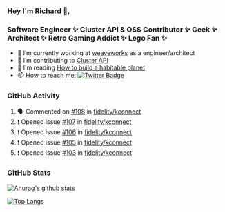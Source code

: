 ### Hey I'm Richard 👋, 

<h3 align="left">Software Engineer ✨ Cluster API & OSS Contributor ✨ Geek ✨ Architect ✨ Retro Gaming Addict ✨ Lego Fan ✨</h3>

- 🔭 I’m currently working at [weaveworks](https://github.com/weaveworks) as a engineer/architect
- 👯 I’m contributing to [Cluster API](https://github.com/kubernetes-sigs/cluster-api-provider-aws/pulls?q=is%3Aissue+is%3Apr+author%3Arichardcase+)
- 💬 I'm reading [How to build a habitable planet](https://www.amazon.co.uk/How-Build-Habitable-Planet-Humankind/dp/0691140065)
- 📫 How to reach me: [![Twitter Badge](https://img.shields.io/badge/-@fruit_case-00acee?style=flat&logo=Twitter&logoColor=white)](https://twitter.com/intent/follow?screen_name=fruit_case "Follow on Twitter")

### GitHub Activity 

<!--START_SECTION:activity-->
1. 🗣 Commented on [#108](https://github.com/fidelity/kconnect/issues/108) in [fidelity/kconnect](https://github.com/fidelity/kconnect)
2. ❗️ Opened issue [#107](https://github.com/fidelity/kconnect/issues/107) in [fidelity/kconnect](https://github.com/fidelity/kconnect)
3. ❗️ Opened issue [#106](https://github.com/fidelity/kconnect/issues/106) in [fidelity/kconnect](https://github.com/fidelity/kconnect)
4. ❗️ Opened issue [#105](https://github.com/fidelity/kconnect/issues/105) in [fidelity/kconnect](https://github.com/fidelity/kconnect)
5. ❗️ Opened issue [#103](https://github.com/fidelity/kconnect/issues/103) in [fidelity/kconnect](https://github.com/fidelity/kconnect)
<!--END_SECTION:activity-->

### GitHub Stats

[![Anurag's github stats](https://github-readme-stats.vercel.app/api?username=richardcase&count_private=true&show_icons=true)](https://github.com/anuraghazra/github-readme-stats)

[![Top Langs](https://github-readme-stats.vercel.app/api/top-langs/?username=richardcase&hide=html&layout=compact)](https://github.com/anuraghazra/github-readme-stats)
